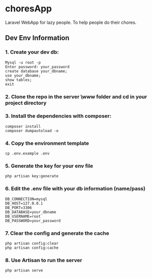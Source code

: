 # choresApp
Laravel WebApp for lazy people. To help people do their chores.

## Dev Env Information

### 1. Create your dev db:

``` 
Mysql -u root -p 
Enter password: your_password 
create database your_dbname; 
use your_dbname; 
show tables; 
exit
```

### 2. Clone the repo in the server \www folder and cd in your project directory

### 3. Install the dependencies with composer:

```
composer install
composer dumpautoload -o
```

### 4. Copy the environment template

```
cp .env.example .env
```

### 5. Generate the key for your env file

```
php artisan key:generate
```

### 6. Edit the .env file with your db information (name/pass)

```
DB_CONNECTION=mysql
DB_HOST=127.0.0.1
DB_PORT=3306
DB_DATABASE=your_dbname
DB_USERNAME=root
DB_PASSWORD=your_password
```

### 7. Clear the config and generate the cache

```
php artisan config:clear
php artisan config:cache
```

### 8. Use Artisan to run the server

```
php artisan serve
```